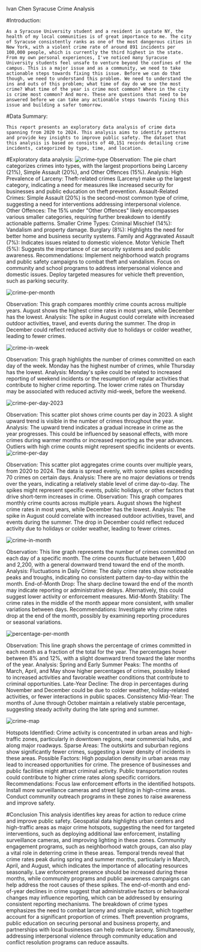 Ivan Chen
Syracuse Crime Analysis


#Introduction:

	As a Syracuse University student and a resident in upstate NY, the health of my local communities is of great importance to me. The city of Syracuse consistently ranks as one of the most dangerous cities in New York, with a violent crime rate of around 891 incidents per 100,000 people, which is currently the third highest in the state. From my own personal experiences, I've noticed many Syracuse University students feel unsafe to venture beyond the confines of the campus. This is a major issue and as a community, we need to take actionable steps towards fixing this issue. Before we can do that though, we need to understand this problem. We need to understand the ins and outs of this problem; what time of day do we see the most crime? What time of the year is crime most common? Where in the city is crime most common? And more. These are questions that need to be answered before we can take any actionable steps towards fixing this issue and building a safer tomorrow. 

#Data Summary:

	This report presents an exploratory data analysis of crime data spanning from 2020 to 2024. This analysis aims to identify patterns and provide key insights to improve public safety. The dataset that this analysis is based on consists of 40,151 records detailing crime incidents, categorized by type, time, and location. 

#Exploratory data analysis:
![crime-type](https://github.com/user-attachments/assets/a753c6ef-bd51-4691-83c5-387f2a6637c1)
Observation: The pie chart categorizes crimes into types, with the largest proportions being Larceny (21%), Simple Assault (20%), and Other Offences (15%).
Analysis:
High Prevalence of Larceny: Theft-related crimes (Larceny) make up the largest category, indicating a need for measures like increased security for businesses and public education on theft prevention.
Assault-Related Crimes: Simple Assault (20%) is the second-most common type of crime, suggesting a need for interventions addressing interpersonal violence.
Other Offences: The 15% under "Other Offences" likely encompasses various smaller categories, requiring further breakdown to identify actionable patterns.
Smaller Crime Types:
Criminal Mischief (14%): Vandalism and property damage.
Burglary (8%): Highlights the need for better home and business security systems.
Family and Aggravated Assault (7%): Indicates issues related to domestic violence.
Motor Vehicle Theft (5%): Suggests the importance of car security systems and public awareness.
Recommendations:
Implement neighborhood watch programs and public safety campaigns to combat theft and vandalism.
Focus on community and school programs to address interpersonal violence and domestic issues.
Deploy targeted measures for vehicle theft prevention, such as parking security.











![crime-per-month](https://github.com/user-attachments/assets/26ef164a-f550-4db4-ba4e-d173f2fa15bd)




Observation: This graph compares monthly crime counts across multiple years. August shows the highest crime rates in most years, while December has the lowest.
Analysis:
The spike in August could correlate with increased outdoor activities, travel, and events during the summer.
The drop in December could reflect reduced activity due to holidays or colder weather, leading to fewer crimes.








![crime-in-week](https://github.com/user-attachments/assets/dd0d59dc-3b37-482c-93af-f90d36793382)



















Observation: This graph highlights the number of crimes committed on each day of the week. Monday has the highest number of crimes, while Thursday has the lowest.
Analysis:
Monday's spike could be related to increased reporting of weekend incidents or the resumption of regular activities that contribute to higher crime reporting.
The lower crime rates on Thursday may be associated with reduced activity mid-week, before the weekend.

![crime-per-day-2023](https://github.com/user-attachments/assets/a987ee6d-2518-4262-b98f-e20df2f75e37)


Observation: This scatter plot shows crime counts per day in 2023. A slight upward trend is visible in the number of crimes throughout the year.
Analysis:
The upward trend indicates a gradual increase in crime as the year progresses. This could be influenced by seasonal effects, with more crimes during warmer months or increased reporting as the year advances.
Outliers with high crime counts might represent specific incidents or events.
![crime-per-day](https://github.com/user-attachments/assets/279fda5a-0c05-4516-971c-21b5b26afc27)



Observation: This scatter plot aggregates crime counts over multiple years, from 2020 to 2024. The data is spread evenly, with some spikes exceeding 70 crimes on certain days.
Analysis:
There are no major deviations or trends over the years, indicating a relatively stable level of crime day-to-day.
The spikes might represent specific events, public holidays, or other factors that drive short-term increases in crime.
Observation: This graph compares monthly crime counts across multiple years. August shows the highest crime rates in most years, while December has the lowest.
Analysis:
The spike in August could correlate with increased outdoor activities, travel, and events during the summer.
The drop in December could reflect reduced activity due to holidays or colder weather, leading to fewer crimes.

![crime-in-month](https://github.com/user-attachments/assets/3598a428-5a71-4ac9-91cd-80617816f174)



Observation: This line graph represents the number of crimes committed on each day of a specific month. The crime counts fluctuate between 1,400 and 2,200, with a general downward trend toward the end of the month.
Analysis:
Fluctuations in Daily Crime: The daily crime rates show noticeable peaks and troughs, indicating no consistent pattern day-to-day within the month.
End-of-Month Drop: The sharp decline toward the end of the month may indicate reporting or administrative delays. Alternatively, this could suggest lower activity or enforcement measures.
Mid-Month Stability: The crime rates in the middle of the month appear more consistent, with smaller variations between days.
Recommendations: Investigate why crime rates drop at the end of the month, possibly by examining reporting procedures or seasonal variations.

![percentage-per-month](https://github.com/user-attachments/assets/9f73340b-0435-40d5-8f1d-9f36a561a1a3)



Observation: This line graph shows the percentage of crimes committed in each month as a fraction of the total for the year. The percentages hover between 8% and 12%, with a slight downward trend toward the later months of the year.
Analysis:
Spring and Early Summer Peaks: The months of March, April, and May show higher percentages of crimes, possibly linked to increased activities and favorable weather conditions that contribute to criminal opportunities.
Late-Year Decline: The drop in percentages during November and December could be due to colder weather, holiday-related activities, or fewer interactions in public spaces.
Consistency Mid-Year: The months of June through October maintain a relatively stable percentage, suggesting steady activity during the late spring and summer.


![crime-map](https://github.com/user-attachments/assets/30cb6cb9-6cee-4215-a144-001a7d58be30)



Hotspots Identified: Crime activity is concentrated in urban areas and high-traffic zones, particularly in downtown regions, near commercial hubs, and along major roadways.
Sparse Areas: The outskirts and suburban regions show significantly fewer crimes, suggesting a lower density of incidents in these areas.
Possible Factors:
High population density in urban areas may lead to increased opportunities for crime.
The presence of businesses and public facilities might attract criminal activity.
Public transportation routes could contribute to higher crime rates along specific corridors.
Recommendations:
Focus law enforcement efforts in the identified hotspots.
Install more surveillance cameras and street lighting in high-crime areas.
Conduct community outreach programs in these zones to raise awareness and improve safety.


#Conclusion
This analysis identifies key areas for action to reduce crime and improve public safety. Geospatial data highlights urban centers and high-traffic areas as major crime hotspots, suggesting the need for targeted interventions, such as deploying additional law enforcement, installing surveillance cameras, and improving lighting in these zones. Community engagement programs, such as neighborhood watch groups, can also play a vital role in deterring crime in these areas.
Temporal trends reveal that crime rates peak during spring and summer months, particularly in March, April, and August, which indicates the importance of allocating resources seasonally. Law enforcement presence should be increased during these months, while community programs and public awareness campaigns can help address the root causes of these spikes. The end-of-month and end-of-year declines in crime suggest that administrative factors or behavioral changes may influence reporting, which can be addressed by ensuring consistent reporting mechanisms.
The breakdown of crime types emphasizes the need to combat larceny and simple assault, which together account for a significant proportion of crimes. Theft prevention programs, public education on securing personal and business property, and partnerships with local businesses can help reduce larceny. Simultaneously, addressing interpersonal violence through community education and conflict resolution programs can reduce assaults.
